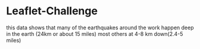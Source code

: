 # Leaflet-Challenge
this data shows that many of the earthquakes around the work happen deep in the earth (24km or about  15 miles) most others at 4-8 km down(2.4-5 miles)
